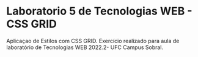 # Laboratorio 5 de Tecnologias WEB - CSS GRID
Aplicaçao de Estilos com CSS GRID.
Exercício realizado para aula de laboratório de Tecnologias WEB 2022.2- UFC Campus Sobral.

